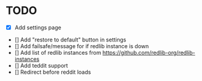 # TODO

- [x] Add settings page
- [] Add "restore to default" button in settings
- [] Add failsafe/message for if redlib instance is down
- [] Add list of redlib instances from https://github.com/redlib-org/redlib-instances
- [] Add teddit support
- [] Redirect before reddit loads